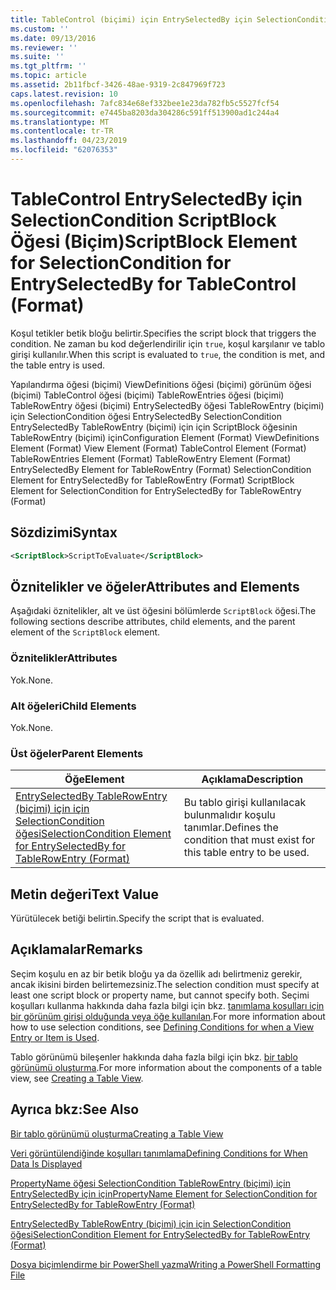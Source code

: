 ```yaml
---
title: TableControl (biçimi) için EntrySelectedBy için SelectionCondition için ScriptBlock öğesi | Microsoft Docs
ms.custom: ''
ms.date: 09/13/2016
ms.reviewer: ''
ms.suite: ''
ms.tgt_pltfrm: ''
ms.topic: article
ms.assetid: 2b11fbcf-3426-48ae-9319-2c847969f723
caps.latest.revision: 10
ms.openlocfilehash: 7afc834e68ef332bee1e23da782fb5c5527fcf54
ms.sourcegitcommit: e7445ba8203da304286c591ff513900ad1c244a4
ms.translationtype: MT
ms.contentlocale: tr-TR
ms.lasthandoff: 04/23/2019
ms.locfileid: "62076353"
---
```

# <a name="scriptblock-element-for-selectioncondition-for-entryselectedby-for-tablecontrol-format"></a><span data-ttu-id="f8e49-102">TableControl EntrySelectedBy için SelectionCondition ScriptBlock Öğesi (Biçim)</span><span class="sxs-lookup"><span data-stu-id="f8e49-102">ScriptBlock Element for SelectionCondition for EntrySelectedBy for TableControl (Format)</span></span>

<span data-ttu-id="f8e49-103">Koşul tetikler betik bloğu belirtir.</span><span class="sxs-lookup"><span data-stu-id="f8e49-103">Specifies the script block that triggers the condition.</span></span> <span data-ttu-id="f8e49-104">Ne zaman bu kod değerlendirilir için `true`, koşul karşılanır ve tablo girişi kullanılır.</span><span class="sxs-lookup"><span data-stu-id="f8e49-104">When this script is evaluated to `true`, the condition is met, and the table entry is used.</span></span>

<span data-ttu-id="f8e49-105">Yapılandırma öğesi (biçimi) ViewDefinitions öğesi (biçimi) görünüm öğesi (biçimi) TableControl öğesi (biçimi) TableRowEntries öğesi (biçimi) TableRowEntry öğesi (biçimi) EntrySelectedBy öğesi TableRowEntry (biçimi) için SelectionCondition öğesi EntrySelectedBy SelectionCondition EntrySelectedBy TableRowEntry (biçimi) için için ScriptBlock öğesinin TableRowEntry (biçimi) için</span><span class="sxs-lookup"><span data-stu-id="f8e49-105">Configuration Element (Format) ViewDefinitions Element (Format) View Element (Format) TableControl Element (Format) TableRowEntries Element (Format) TableRowEntry Element (Format) EntrySelectedBy Element for TableRowEntry (Format) SelectionCondition Element for EntrySelectedBy for TableRowEntry (Format) ScriptBlock Element for SelectionCondition for EntrySelectedBy for TableRowEntry (Format)</span></span>

## <a name="syntax"></a><span data-ttu-id="f8e49-106">Sözdizimi</span><span class="sxs-lookup"><span data-stu-id="f8e49-106">Syntax</span></span>

```xml
<ScriptBlock>ScriptToEvaluate</ScriptBlock>
```

## <a name="attributes-and-elements"></a><span data-ttu-id="f8e49-107">Öznitelikler ve öğeler</span><span class="sxs-lookup"><span data-stu-id="f8e49-107">Attributes and Elements</span></span>

<span data-ttu-id="f8e49-108">Aşağıdaki öznitelikler, alt ve üst öğesini bölümlerde `ScriptBlock` öğesi.</span><span class="sxs-lookup"><span data-stu-id="f8e49-108">The following sections describe attributes, child elements, and the parent element of the `ScriptBlock` element.</span></span>

### <a name="attributes"></a><span data-ttu-id="f8e49-109">Öznitelikler</span><span class="sxs-lookup"><span data-stu-id="f8e49-109">Attributes</span></span>

<span data-ttu-id="f8e49-110">Yok.</span><span class="sxs-lookup"><span data-stu-id="f8e49-110">None.</span></span>

### <a name="child-elements"></a><span data-ttu-id="f8e49-111">Alt öğeleri</span><span class="sxs-lookup"><span data-stu-id="f8e49-111">Child Elements</span></span>

<span data-ttu-id="f8e49-112">Yok.</span><span class="sxs-lookup"><span data-stu-id="f8e49-112">None.</span></span>

### <a name="parent-elements"></a><span data-ttu-id="f8e49-113">Üst öğeler</span><span class="sxs-lookup"><span data-stu-id="f8e49-113">Parent Elements</span></span>

|<span data-ttu-id="f8e49-114">Öğe</span><span class="sxs-lookup"><span data-stu-id="f8e49-114">Element</span></span>|<span data-ttu-id="f8e49-115">Açıklama</span><span class="sxs-lookup"><span data-stu-id="f8e49-115">Description</span></span>|
|-------------|-----------------|
|[<span data-ttu-id="f8e49-116">EntrySelectedBy TableRowEntry (biçimi) için için SelectionCondition öğesi</span><span class="sxs-lookup"><span data-stu-id="f8e49-116">SelectionCondition Element for EntrySelectedBy for TableRowEntry (Format)</span></span>](./selectioncondition-element-for-entryselectedby-for-tablecontrol-format.md)|<span data-ttu-id="f8e49-117">Bu tablo girişi kullanılacak bulunmalıdır koşulu tanımlar.</span><span class="sxs-lookup"><span data-stu-id="f8e49-117">Defines the condition that must exist for this table entry to be used.</span></span>|

## <a name="text-value"></a><span data-ttu-id="f8e49-118">Metin değeri</span><span class="sxs-lookup"><span data-stu-id="f8e49-118">Text Value</span></span>

<span data-ttu-id="f8e49-119">Yürütülecek betiği belirtin.</span><span class="sxs-lookup"><span data-stu-id="f8e49-119">Specify the script that is evaluated.</span></span>

## <a name="remarks"></a><span data-ttu-id="f8e49-120">Açıklamalar</span><span class="sxs-lookup"><span data-stu-id="f8e49-120">Remarks</span></span>

<span data-ttu-id="f8e49-121">Seçim koşulu en az bir betik bloğu ya da özellik adı belirtmeniz gerekir, ancak ikisini birden belirtemezsiniz.</span><span class="sxs-lookup"><span data-stu-id="f8e49-121">The selection condition must specify at least one script block or property name, but cannot specify both.</span></span> <span data-ttu-id="f8e49-122">Seçimi koşulları kullanma hakkında daha fazla bilgi için bkz. [tanımlama koşulları için bir görünüm girişi olduğunda veya öğe kullanılan](./defining-conditions-for-displaying-data.md).</span><span class="sxs-lookup"><span data-stu-id="f8e49-122">For more information about how to use selection conditions, see [Defining Conditions for when a View Entry or Item is Used](./defining-conditions-for-displaying-data.md).</span></span>

<span data-ttu-id="f8e49-123">Tablo görünümü bileşenler hakkında daha fazla bilgi için bkz. [bir tablo görünümü oluşturma](./creating-a-table-view.md).</span><span class="sxs-lookup"><span data-stu-id="f8e49-123">For more information about the components of a table view, see [Creating a Table View](./creating-a-table-view.md).</span></span>

## <a name="see-also"></a><span data-ttu-id="f8e49-124">Ayrıca bkz:</span><span class="sxs-lookup"><span data-stu-id="f8e49-124">See Also</span></span>

[<span data-ttu-id="f8e49-125">Bir tablo görünümü oluşturma</span><span class="sxs-lookup"><span data-stu-id="f8e49-125">Creating a Table View</span></span>](./creating-a-table-view.md)

[<span data-ttu-id="f8e49-126">Veri görüntülendiğinde koşulları tanımlama</span><span class="sxs-lookup"><span data-stu-id="f8e49-126">Defining Conditions for When Data Is Displayed</span></span>](./defining-conditions-for-displaying-data.md)

[<span data-ttu-id="f8e49-127">PropertyName öğesi SelectionCondition TableRowEntry (biçimi) için EntrySelectedBy için için</span><span class="sxs-lookup"><span data-stu-id="f8e49-127">PropertyName Element for SelectionCondition for EntrySelectedBy for TableRowEntry (Format)</span></span>](./propertyname-element-for-selectioncondition-for-entryselectedby-for-tablerowentry-format.md)

[<span data-ttu-id="f8e49-128">EntrySelectedBy TableRowEntry (biçimi) için için SelectionCondition öğesi</span><span class="sxs-lookup"><span data-stu-id="f8e49-128">SelectionCondition Element for EntrySelectedBy for TableRowEntry (Format)</span></span>](./selectioncondition-element-for-entryselectedby-for-tablecontrol-format.md)

[<span data-ttu-id="f8e49-129">Dosya biçimlendirme bir PowerShell yazma</span><span class="sxs-lookup"><span data-stu-id="f8e49-129">Writing a PowerShell Formatting File</span></span>](./writing-a-powershell-formatting-file.md)
